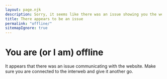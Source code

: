 ```yaml
---
layout: page.njk
description: Sorry, it seems like there was an issue showing you the webpage you requested
title: There appears to be an issue
permalink: "offline/"
sitemapIgnore: true
---
```


# You are (or I am) offline

It appears that there was an issue communicating with the website. Make sure you are connected to the interweb and give it another go.
